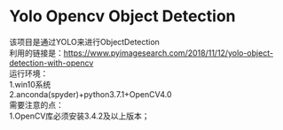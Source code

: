 # Yolo Opencv Object Detection
该项目是通过YOLO来进行ObjectDetection<br>
利用的链接是：https://www.pyimagesearch.com/2018/11/12/yolo-object-detection-with-opencv<br>
运行环境：<br>
  1.win10系统<br>
  2.anconda(spyder)+python3.7.1+OpenCV4.0<br>
需要注意的点：<br>
  1.OpenCV库必须安装3.4.2及以上版本；<br>
